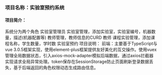 ### 项目名称：实验室预约系统
#### 项目简介：
系统分为两个角色
实验室管理员
实验室管理，添加实验室，实验室编号，机器数量，描述(机器配置等)
教师管理，教师信息的CURD
教师
课程实验管理，添加课程名称，学生数量，学时数
实验室预约
项目说明：
前端：主要基于TypeScript与vue 3.0.5框架实现，使用element-plus框架提供友好美化的互交操作。使用vuex管理全局数据状态，引入axios-mock-adapter模拟后端数据，通过axios拦截器实现请求全局异常处理。token保存在SessionStorage防止页面刷新登录数据丢失，基于后端返回的角色权限动态生成路由信息。
